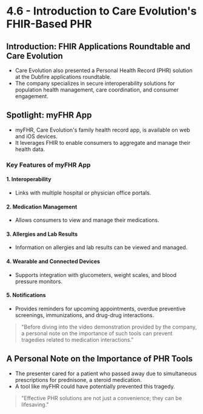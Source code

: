# 4.6 - Introduction to Care Evolution's FHIR-Based PHR

## Introduction: FHIR Applications Roundtable and Care Evolution
- Care Evolution also presented a Personal Health Record (PHR) solution at the Dubfire applications roundtable.
- The company specializes in secure interoperability solutions for population health management, care coordination, and consumer engagement.

## Spotlight: myFHR App
- myFHR, Care Evolution's family health record app, is available on web and iOS devices.
- It leverages FHIR to enable consumers to aggregate and manage their health data.

### Key Features of myFHR App

#### 1. Interoperability
- Links with multiple hospital or physician office portals.

#### 2. Medication Management
- Allows consumers to view and manage their medications.

#### 3. Allergies and Lab Results
- Information on allergies and lab results can be viewed and managed.

#### 4. Wearable and Connected Devices
- Supports integration with glucometers, weight scales, and blood pressure monitors.

#### 5. Notifications
- Provides reminders for upcoming appointments, overdue preventive screenings, immunizations, and drug-drug interactions.
> "Before diving into the video demonstration provided by the company, a personal note on the importance of such tools can prevent tragedies related to medication interactions."

## A Personal Note on the Importance of PHR Tools
- The presenter cared for a patient who passed away due to simultaneous prescriptions for prednisone, a steroid medication.
- A tool like myFHR could have potentially prevented this tragedy.
> "Effective PHR solutions are not just a convenience; they can be lifesaving."

